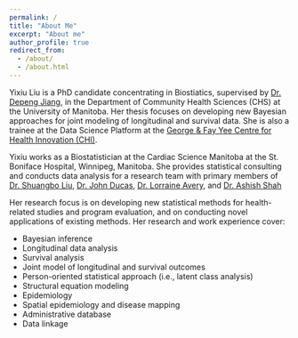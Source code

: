 ```yaml
---
permalink: /
title: "About Me"
excerpt: "About me"
author_profile: true
redirect_from: 
  - /about/
  - /about.html
---
```


Yixiu Liu is a PhD candidate concentrating in Biostiatics, supervised by [Dr. Depeng Jiang](https://depengjiang.github.io), in the Department of Community Health Sciences (CHS) at the University of Manitoba. Her thesis focuses on developing new Bayesian approaches for joint modeling of longitudinal and survival data. She is also a trainee at the Data Science Platform at the [George & Fay Yee Centre for Health Innovation (CHI)](https://umanitoba.ca/centre-for-healthcare-innovation/). 

Yixiu works as a Biostatistician at the Cardiac Science Manitoba at the St. Boniface Hospital, Winnipeg, Manitoba. She provides statistical consulting and conducts data analysis for a research team with primary members of [Dr. Shuangbo Liu](https://cardiacsciencesmb.ca/staff/shuangbo-liu/), [Dr. John Ducas](https://cardiacsciencesmb.ca/staff/john-ducas/), [Dr. Lorraine Avery](https://cardiacsciencesmb.ca/staff/lorraine-avery/), and [Dr. Ashish Shah](https://cardiacsciencesmb.ca/staff/ashish-shah/)

Her research focus is on developing new statistical methods for health-related studies and program evaluation, and on conducting novel applications of existing methods. Her research and work experience cover:

* Bayesian inference 
* Longitudinal data analysis
* Survival analysis
* Joint model of longitudinal and survival outcomes
* Person-oriented statistical approach (i.e., latent class analysis)
* Structural equation modeling
* Epidemiology
* Spatial epidemiology and disease mapping 
* Administrative database
* Data linkage